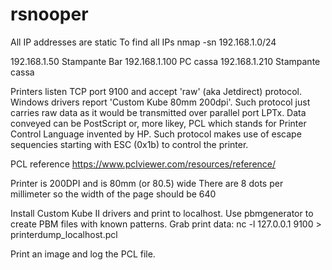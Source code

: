 # rsnooper
All IP addresses are static
To find all IPs
nmap -sn 192.168.1.0/24

192.168.1.50       Stampante Bar
192.168.1.100      PC cassa
192.168.1.210      Stampante cassa

Printers listen TCP port 9100 and accept 'raw' (aka Jetdirect) protocol.
Windows drivers report 'Custom Kube 80mm 200dpi'.
Such protocol just carries raw data as it would be transmitted over parallel port LPTx.
Data conveyed can be PostScript or, more likey, PCL which stands for Printer Control Language
invented by HP. Such protocol makes use of escape sequencies starting with ESC (0x1b) to
control the printer.


PCL reference
https://www.pclviewer.com/resources/reference/

Printer is 200DPI and is 80mm (or 80.5) wide
There are 8 dots per millimeter so the width of the page should be 640

Install Custom Kube II drivers and print to localhost.
Use pbmgenerator to create PBM files with known patterns.
Grab print data:
nc -l 127.0.0.1 9100 > printerdump_localhost.pcl

Print an image and log the PCL file.

